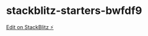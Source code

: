 # stackblitz-starters-bwfdf9

[Edit on StackBlitz ⚡️](https://stackblitz.com/edit/stackblitz-starters-bwfdf9)